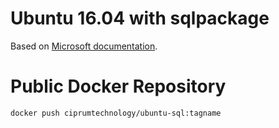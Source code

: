 # Ubuntu 16.04 with sqlpackage

Based on [Microsoft documentation](https://docs.microsoft.com/en-us/sql/tools/sqlpackage-download?view=sql-server-ver15).

# Public Docker Repository

`docker push ciprumtechnology/ubuntu-sql:tagname`
